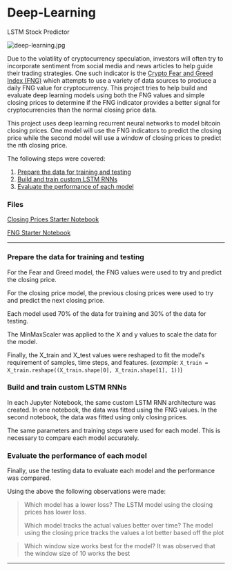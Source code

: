 # Deep-Learning
LSTM Stock Predictor

![deep-learning.jpg](Images/deep-learning.jpg)

Due to the volatility of cryptocurrency speculation, investors will often try to incorporate sentiment from social media and news articles to help guide their trading strategies. One such indicator is the [Crypto Fear and Greed Index (FNG)](https://alternative.me/crypto/fear-and-greed-index/) which attempts to use a variety of data sources to produce a daily FNG value for cryptocurrency. This project tries to help build and evaluate deep learning models using both the FNG values and simple closing prices to determine if the FNG indicator provides a better signal for cryptocurrencies than the normal closing price data.

This project uses deep learning recurrent neural networks to model bitcoin closing prices. One model will use the FNG indicators to predict the closing price while the second model will use a window of closing prices to predict the nth closing price.

The following steps were covered:

1. [Prepare the data for training and testing](#prepare-the-data-for-training-and-testing)
2. [Build and train custom LSTM RNNs](#build-and-train-custom-lstm-rnns)
3. [Evaluate the performance of each model](#evaluate-the-performance-of-each-model)

### Files

[Closing Prices Starter Notebook](Starter_Code/lstm_stock_predictor_closing.ipynb)

[FNG Starter Notebook](Starter_Code/lstm_stock_predictor_fng.ipynb)

- - -

### Prepare the data for training and testing


For the Fear and Greed model,  the FNG values were used to try and predict the closing price. 

For the closing price model, the previous closing prices were used to try and predict the next closing price. 

Each model used 70% of the data for training and 30% of the data for testing.

The MinMaxScaler was applied to the X and y values to scale the data for the model.

Finally, the X_train and X_test values were reshaped to fit the model's requirement of samples, time steps, and features. (*example:* `X_train = X_train.reshape((X_train.shape[0], X_train.shape[1], 1))`)

### Build and train custom LSTM RNNs

In each Jupyter Notebook, the same custom LSTM RNN architecture was created. In one notebook, the data was fitted using the FNG values. In the second notebook, the data was fitted  using only closing prices.

The same parameters and training steps were used for each model. This is necessary to compare each model accurately.

### Evaluate the performance of each model

Finally, use the testing data to evaluate each model and the performance was compared.

Using the above the following observations were made:

> Which model has a lower loss? 
    The LSTM model using the closing prices has lower loss.
>
> Which model tracks the actual values better over time?
  The model using the closing price tracks the values a lot better based off the plot

> Which window size works best for the model?
  It was observed that the window size of 10 works the best
- - -
